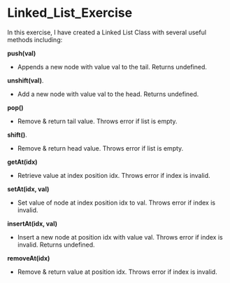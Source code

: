 # Linked_List_Exercise
In this exercise, I have created a Linked List Class with several useful methods including:  


**push(val)**  
- Appends a new node with value val to the tail. Returns undefined.  

**unshift(val)**. 
- Add a new node with value val to the head. Returns undefined.  

**pop()** 
- Remove & return tail value. Throws error if list is empty.

**shift()**. 
- Remove & return head value. Throws error if list is empty.

**getAt(idx)** 
- Retrieve value at index position idx. Throws error if index is invalid.

**setAt(idx, val)** 
- Set value of node at index position idx to val. Throws error if index is invalid.

**insertAt(idx, val)** 
- Insert a new node at position idx with value val. Throws error if index is invalid. Returns undefined.

**removeAt(idx)** 
- Remove & return value at position idx. Throws error if index is invalid.
